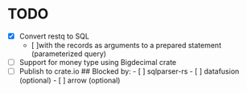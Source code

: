 # TODO
- [X] Convert restq to SQL
    - [ ]with the records as arguments to a prepared statement (parameterized query)
- [ ] Support for money type using Bigdecimal crate
- [ ] Publish to crate.io
        ## Blocked by:
        - [ ] sqlparser-rs
        - [ ] datafusion (optional)
        - [ ] arrow (optional)
